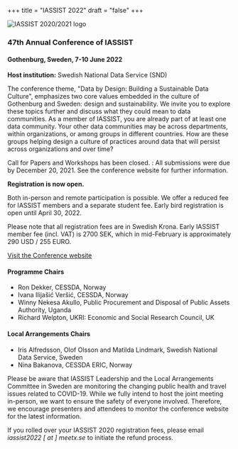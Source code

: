 +++
title = "IASSIST 2022"
draft = "false"
+++

![IASSIST 2020/2021 logo](/img/conferences/iassist-logo-2022.jpg "")

### 47th Annual Conference of IASSIST

<!--### Data By Design-->

#### Gothenburg, Sweden, 7-10 June 2022

**Host institution:** Swedish National Data Service (SND)

The conference theme, "Data by Design: Building a Sustainable Data Culture", emphasizes two core values embedded in the culture of Gothenburg and Sweden: design and sustainability. We invite you to explore these topics further and discuss what they could mean to data communities. As a member of IASSIST, you are already part of at least one data community. Your other data communities may be across departments, within organizations, or among groups in different countries. How are these groups helping design a culture of practices around data that will persist across organizations and over time?

Call for Papers and Workshops has been closed.
: All submissions were due by December 20, 2021. See the conference website for further information.

**Registration is now open.** 

Both in-person and remote participation is possible. We offer a reduced fee for IASSIST members and a separate student fee. Early bird registration is open until April 30, 2022. 

Please note that all registration fees are in Swedish Krona. Early IASSIST member fee (incl. VAT) is 2700 SEK, which in mid-February is approximately 290 USD / 255 EURO. 

<a class="btn btn-template-main" href="https://iassist2022.org/" target="_blank">Visit the Conference website</a>

#### Programme Chairs
- Ron Dekker, CESSDA, Norway
- Ivana Ilijašić Veršić, CESSDA, Norway
- Winny Nekesa Akullo, Public Procurement and Disposal of Public Assets Authority, Uganda
- Richard Welpton, UKRI: Economic and Social Research Council, UK

#### Local Arrangements Chairs
- Iris Alfredsson, Olof Olsson and Matilda Lindmark, Swedish National Data Service, Sweden
- Nina Bakanova, CESSDA ERIC, Norway

Please be aware that IASSIST Leadership and the Local Arrangements Committee in Sweden are monitoring the changing public health and travel issues related to COVID-19.  While we fully intend to host the joint meeting in-person, we want to ensure the safety of everyone involved.  Therefore, we encourage presenters and attendees to monitor the conference website for the latest information.

If you rolled over your IASSIST 2020 registration fees, please email *iassist2022 [ at ] meetx.se* to initiate the refund process.

<br />

